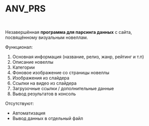 # ANV_PRS
<br>
<p>Незавершённая <b>программа для парсинга данных</b> c сайта, посвящённому визуальным новеллам.</p>
<p>Функционал:</p>
<ol>
  <li>Основная информация (название, релиз, жанр, рейтинг и т.п)</li>
  <li>Описание новеллы</li>
  <li>Категории</li>
  <li>Фоновое изображение со страницы новеллы</li>
  <li>Изображения из слайдера</li>
  <li>Ссылки на видео из слайдера</li>
  <li>Загрузочные ссылки / дополнительные данные</li>
  <li>Вывод результатов в консоль</li>
</ol>

<p>Отсутствуют:</p>
<ul>
  <li>Автоматизация</li>
  <li>Вывод данных в отдельный файл</li>
</ul>
